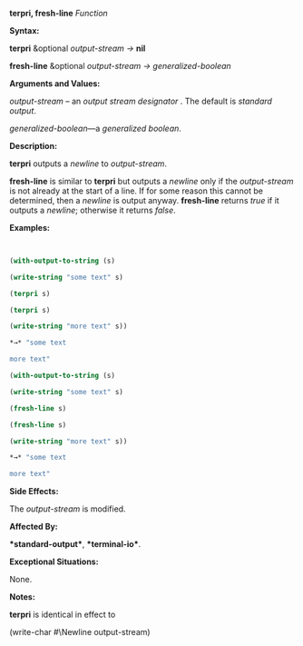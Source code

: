 **terpri, fresh-line** *Function* 



**Syntax:** 



**terpri** &amp;optional *output-stream →* **nil** 



**fresh-line** &amp;optional *output-stream → generalized-boolean* 



**Arguments and Values:** 



*output-stream* – an *output stream designator* . The default is *standard output*. 



*generalized-boolean*—a *generalized boolean*. 



**Description:** 



**terpri** outputs a *newline* to *output-stream*. 



**fresh-line** is similar to **terpri** but outputs a *newline* only if the *output-stream* is not already at the start of a line. If for some reason this cannot be determined, then a *newline* is output anyway. **fresh-line** returns *true* if it outputs a *newline*; otherwise it returns *false*. 



**Examples:**
```lisp
 

(with-output-to-string (s) 

(write-string "some text" s) 

(terpri s) 

(terpri s) 

(write-string "more text" s)) 

*→* "some text 

more text" 

(with-output-to-string (s) 

(write-string "some text" s) 

(fresh-line s) 

(fresh-line s) 

(write-string "more text" s)) 

*→* "some text 

more text" 


```
**Side Effects:** 



The *output-stream* is modified. 



**Affected By:** 



**\*standard-output\***, **\*terminal-io\***. 



**Exceptional Situations:** 



None. 







 



 



**Notes:** 



**terpri** is identical in effect to 



(write-char #\Newline output-stream) 



